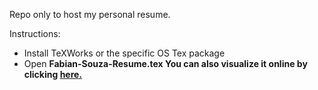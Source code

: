Repo only to host my personal resume.

Instructions: 

* Install TeXWorks or the specific OS Tex package
* Open <b>Fabian-Souza-Resume.tex<b>
You can also visualize it online by clicking <a href="https://github.com/fsouzadi1995/resume/blob/master/out/Fabian-Souza-Resume.pdf">here.</a>
